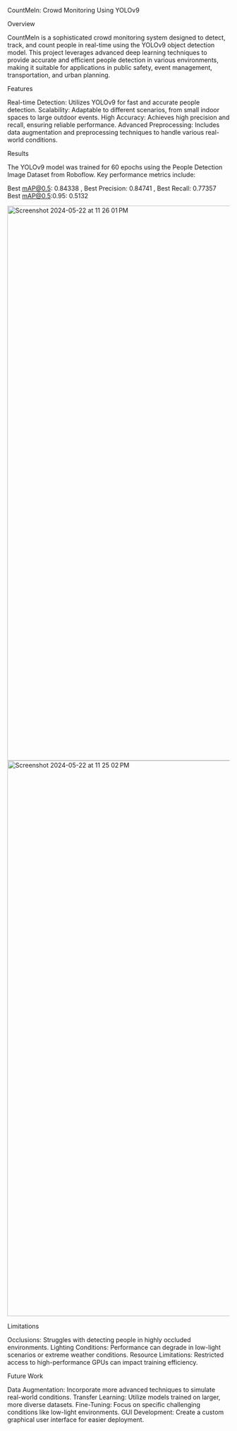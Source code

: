 CountMeIn: Crowd Monitoring Using YOLOv9

Overview

CountMeIn is a sophisticated crowd monitoring system designed to detect, track, and count people in real-time using the YOLOv9 object detection model. This project leverages advanced deep learning techniques to provide accurate and efficient people detection in various environments, making it suitable for applications in public safety, event management, transportation, and urban planning.

Features

Real-time Detection: Utilizes YOLOv9 for fast and accurate people detection.
Scalability: Adaptable to different scenarios, from small indoor spaces to large outdoor events.
High Accuracy: Achieves high precision and recall, ensuring reliable performance.
Advanced Preprocessing: Includes data augmentation and preprocessing techniques to handle various real-world conditions.

Results

The YOLOv9 model was trained for 60 epochs using the People Detection Image Dataset from Roboflow. Key performance metrics include:

Best mAP@0.5: 0.84338 , 
Best Precision: 0.84741 , 
Best Recall: 0.77357
Best mAP@0.5:0.95: 0.5132


<img width="1258" alt="Screenshot 2024-05-22 at 11 26 01 PM" src="https://github.com/DiorAvlu/CountMeIN/assets/107558562/19b585e8-c641-4eaf-ab23-adb3abb952d6">

<img width="1260" alt="Screenshot 2024-05-22 at 11 25 02 PM" src="https://github.com/DiorAvlu/CountMeIN/assets/107558562/13028307-291c-4a13-9045-9e475c600865">





Limitations

Occlusions: Struggles with detecting people in highly occluded environments.
Lighting Conditions: Performance can degrade in low-light scenarios or extreme weather conditions.
Resource Limitations: Restricted access to high-performance GPUs can impact training efficiency.

Future Work

Data Augmentation: Incorporate more advanced techniques to simulate real-world conditions.
Transfer Learning: Utilize models trained on larger, more diverse datasets.
Fine-Tuning: Focus on specific challenging conditions like low-light environments.
GUI Development: Create a custom graphical user interface for easier deployment.
